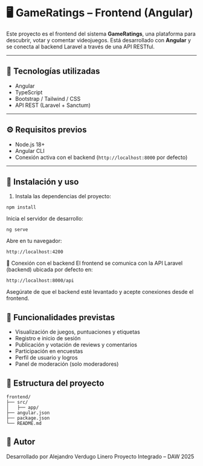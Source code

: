 # 🖥️ GameRatings – Frontend (Angular)

Este proyecto es el frontend del sistema **GameRatings**, una plataforma para descubrir, votar y comentar videojuegos. Está desarrollado con **Angular** y se conecta al backend Laravel a través de una API RESTful.

---

## 🚀 Tecnologías utilizadas

- Angular
- TypeScript
- Bootstrap / Tailwind / CSS
- API REST (Laravel + Sanctum)

---

## ⚙️ Requisitos previos

- Node.js 18+
- Angular CLI
- Conexión activa con el backend (`http://localhost:8000` por defecto)

---

## 🧪 Instalación y uso

1. Instala las dependencias del proyecto:

```
npm install
```
Inicia el servidor de desarrollo:

```
ng serve
```

Abre en tu navegador:
```
http://localhost:4200
```

🔐 Conexión con el backend
El frontend se comunica con la API Laravel (backend) ubicada por defecto en:
```
http://localhost:8000/api
```
Asegúrate de que el backend esté levantado y acepte conexiones desde el frontend.

## 📝 Funcionalidades previstas

- Visualización de juegos, puntuaciones y etiquetas
- Registro e inicio de sesión
- Publicación y votación de reviews y comentarios
- Participación en encuestas
- Perfil de usuario y logros
- Panel de moderación (solo moderadores)

## 📁 Estructura del proyecto
~~~
frontend/
├── src/
│   ├── app/
├── angular.json
├── package.json
└── README.md
~~~

## 👤 Autor
Desarrollado por Alejandro Verdugo Linero
Proyecto Integrado – DAW 2025